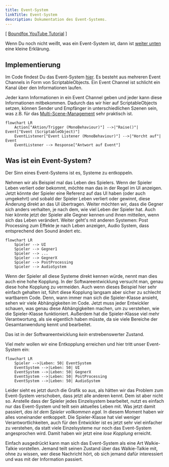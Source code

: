 ```yaml
---
title: Event-System
linkTitle: Event-System
description: Dokumentation des Event-Systems.
---
```


[ [Boundfox YouTube Tutorial](https://www.youtube.com/watch?v=qqzZZfgtQyU&list=PLxVAs8AY4TgeLrapbKxWAmbfwAbTOaLDc&index=2) ]

Wenn Du noch nicht weißt, was ein Event-System ist, dann ist [weiter unten](#was-ist-ein-event-system) eine kleine Erklärung.

## Implementierung

Im Code findest Du das Event-System [hier](https://github.com/BoundfoxStudios/community-project/tree/develop/CommunityProject/Assets/_Game/Scripts/Runtime/Infrastructure/Events/ScriptableObjects).
Es besteht aus mehreren Event Channels in Form von ScriptableObjects.
Ein Event Channel ist schlicht ein Kanal über den Informationen laufen.

Jeder kann Informationen in ein Event Channel geben und jeder kann diese Informationen mitbekommen.
Dadurch das wir hier auf ScriptableObjects setzen, können Sender und Empfänger in unterschiedlichen Szenen sein, was z.B. für das [Multi-Scene-Management](../multi-scene-management/) sehr praktisch ist.

```mermaid
flowchart LR
    Action["Aktion/Trigger (MonoBehaviour)"] -->|"Raise()"| Event["Event (ScriptableObject)"]
    EventListener["Event Listener (MonoBehaviour)"] -->|"Horcht auf"| Event
    EventListener --> Response["Antwort auf Event"]
```

## Was ist ein Event-System?

Der Sinn eines Event-Systems ist es, Systeme zu entkoppeln.

Nehmen wir als Beispiel mal das Leben des Spielers.
Wenn der Spieler Leben verliert oder bekommt, möchte man das in der Regel im UI anzeigen.
Jetzt könnte der Spieler eine Referenz auf das UI haben (oder auch umgekehrt) und sobald der Spieler Leben verliert oder gewinnt, diese Änderung direkt an das UI übertragen.
Weiter möchten wir, dass die Gegner sich anders verhalten, je nach dem, wie viel Leben der Spieler hat.
Auch hier könnte jetzt der Spieler alle Gegner kennen und ihnen mitteilen, wenn sich das Leben verändert.
Weiter geht's mit anderen Systemen: Post Processing zum Effekte je nach Leben anzeigen, Audio System, dass entsprechend den Sound ändert etc.

```mermaid
flowchart LR
    Spieler --> UI
    Spieler --> Gegner1
    Spieler --> ...
    Spieler --> GegnerX
    Spieler --> PostProcessing
    Spieler --> AudioSystem
```

Wenn der Spieler all diese Systeme direkt kennen würde, nennt man dies auch eine hohe Kopplung. 
In der Softwareentwicklung versucht man, genau diese hohe Kopplung zu vermeiden.
Auch wenn dieses Beispiel hier sehr einfach gehalten ist, führt diese Kopplung langsam aber sicher zu schlecht wartbarem Code.
Denn, wann immer man sich die Spieler-Klasse ansieht, sehen wir viele Abhängigkeiten im Code.
Jetzt muss jeder Entwickler schauen, was genau diese Abhängigkeiten machen, um zu verstehen, wie die Spieler-Klasse funktioniert.
Außerdem hat die Spieler-Klasse viel mehr Verantwortung, als sie eigentlich haben müsste, da sie viele Bereiche der Gesamtanwendung kennt und bearbeitet.

Das ist in der Softwareentwicklung _kein_ erstrebenswerter Zustand.

Viel mehr wollen wir eine Entkopplung erreichen und hier tritt unser Event-System ein:

```mermaid
flowchart LR
    Spieler -->|Leben: 50| EventSystem
    EventSystem -->|Leben: 50| UI
    EventSystem -->|Leben: 50| GegnerX
    EventSystem -->|Leben: 50| PostProcessing
    EventSystem -->|Leben: 50| AudioSystem
```

Leider sieht es jetzt durch die Grafik so aus, als hätten wir das Problem zum Event-System verschoben, dass jetzt alle anderen kennt.
Dem ist aber nicht so.
Anstelle dass der Spieler jedes Einzelsystem bearbeitet, nutzt es einfach nur das Event-System und teilt sein aktuelles Leben mit. 
Was jetzt damit passiert, _das ist dem Spieler vollkommen egal_.
In diesem Moment haben wir alles voneinander entkoppelt.
Die Spieler-Klasse hat viel weniger Verantwortlichkeiten, auch für den Entwickler ist es jetzt sehr viel einfacher zu verstehen, da statt viele Einzelsysteme nur noch das Event-System angesprochen wird.
Damit haben wir jetzt eine _lose Kopplung_ erreicht.

Einfach ausgedrückt kann man sich das Event-System als eine Art Walkie-Talkie vorstellen.
Jemand teilt seinen Zustand über das Walkie-Talkie mit, ohne zu wissen, wer diese Nachricht hört, ob sich jemand dafür interessiert und was mit der Information passiert.
